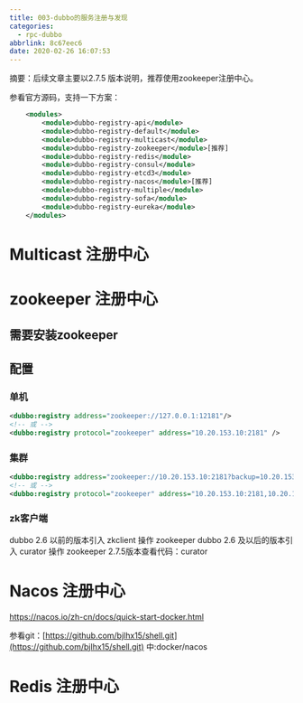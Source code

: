 ```yaml
---
title: 003-dubbo的服务注册与发现
categories:
  - rpc-dubbo
abbrlink: 8c67eec6
date: 2020-02-26 16:07:53
---
```


摘要：后续文章主要以2.7.5 版本说明，推荐使用zookeeper注册中心。
<!-- more -->

参看官方源码，支持一下方案：
```xml
    <modules>
        <module>dubbo-registry-api</module>
        <module>dubbo-registry-default</module>
        <module>dubbo-registry-multicast</module>
        <module>dubbo-registry-zookeeper</module>[推荐]
        <module>dubbo-registry-redis</module>
        <module>dubbo-registry-consul</module>
        <module>dubbo-registry-etcd3</module>
        <module>dubbo-registry-nacos</module>[推荐]
        <module>dubbo-registry-multiple</module>
        <module>dubbo-registry-sofa</module>
        <module>dubbo-registry-eureka</module>
    </modules>
```

# Multicast 注册中心
# zookeeper 注册中心

## 需要安装zookeeper

## 配置

### 单机
```xml
<dubbo:registry address="zookeeper://127.0.0.1:12181"/>
<!-- 或 -->
<dubbo:registry protocol="zookeeper" address="10.20.153.10:2181" />
```

### 集群
```xml
<dubbo:registry address="zookeeper://10.20.153.10:2181?backup=10.20.153.11:2181,10.20.153.12:2181" />
<!-- 或 -->
<dubbo:registry protocol="zookeeper" address="10.20.153.10:2181,10.20.153.11:2181,10.20.153.12:2181" />
```

### zk客户端
dubbo 2.6 以前的版本引入 zkclient 操作 zookeeper
dubbo 2.6 及以后的版本引入 curator 操作 zookeeper
2.7.5版本查看代码：curator

# Nacos 注册中心
https://nacos.io/zh-cn/docs/quick-start-docker.html

参看git：[https://github.com/bjlhx15/shell.git](https://github.com/bjlhx15/shell.git)
中:docker/nacos


# Redis 注册中心







